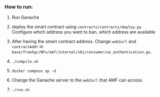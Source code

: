 ### How to run:

1. Run Ganache

2. deploy the smart contract using `contracts/contracts/deploy.py`. Configure which address you want to ban, which address are available

3. After having the smart contract address. Change `web3url` and `contractAddr` in `base/free5gc/NFs/amf/internal/sbi/consumer/ue_authentication.go`.

4. `./compile.sh`

5. `docker compose up -d`

6. Change the Ganache server to the `web3url` that AMF can access.

7. `./run.sh`